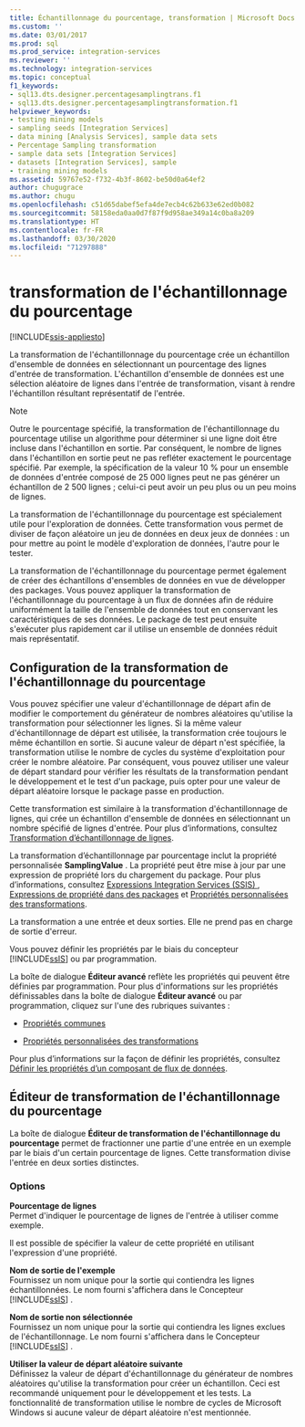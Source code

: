 ```yaml
---
title: Échantillonnage du pourcentage, transformation | Microsoft Docs
ms.custom: ''
ms.date: 03/01/2017
ms.prod: sql
ms.prod_service: integration-services
ms.reviewer: ''
ms.technology: integration-services
ms.topic: conceptual
f1_keywords:
- sql13.dts.designer.percentagesamplingtrans.f1
- sql13.dts.designer.percentagesamplingtransformation.f1
helpviewer_keywords:
- testing mining models
- sampling seeds [Integration Services]
- data mining [Analysis Services], sample data sets
- Percentage Sampling transformation
- sample data sets [Integration Services]
- datasets [Integration Services], sample
- training mining models
ms.assetid: 59767e52-f732-4b3f-8602-be50d0a64ef2
author: chugugrace
ms.author: chugu
ms.openlocfilehash: c51d65dabef5efa4de7ecb4c62b633e62ed0b082
ms.sourcegitcommit: 58158eda0aa0d7f87f9d958ae349a14c0ba8a209
ms.translationtype: HT
ms.contentlocale: fr-FR
ms.lasthandoff: 03/30/2020
ms.locfileid: "71297888"
---
```

# <a name="percentage-sampling-transformation"></a>transformation de l'échantillonnage du pourcentage

[!INCLUDE[ssis-appliesto](../../../includes/ssis-appliesto-ssvrpluslinux-asdb-asdw-xxx.md)]


  La transformation de l'échantillonnage du pourcentage crée un échantillon d'ensemble de données en sélectionnant un pourcentage des lignes d'entrée de transformation. L'échantillon d'ensemble de données est une sélection aléatoire de lignes dans l'entrée de transformation, visant à rendre l'échantillon résultant représentatif de l'entrée.  
  
> [!NOTE]  
>  Outre le pourcentage spécifié, la transformation de l'échantillonnage du pourcentage utilise un algorithme pour déterminer si une ligne doit être incluse dans l'échantillon en sortie. Par conséquent, le nombre de lignes dans l'échantillon en sortie peut ne pas refléter exactement le pourcentage spécifié. Par exemple, la spécification de la valeur 10 % pour un ensemble de données d'entrée composé de 25 000 lignes peut ne pas générer un échantillon de 2 500 lignes ; celui-ci peut avoir un peu plus ou un peu moins de lignes.  
  
 La transformation de l'échantillonnage du pourcentage est spécialement utile pour l'exploration de données. Cette transformation vous permet de diviser de façon aléatoire un jeu de données en deux jeux de données : un pour mettre au point le modèle d'exploration de données, l'autre pour le tester.  
  
 La transformation de l'échantillonnage du pourcentage permet également de créer des échantillons d'ensembles de données en vue de développer des packages. Vous pouvez appliquer la transformation de l'échantillonnage du pourcentage à un flux de données afin de réduire uniformément la taille de l'ensemble de données tout en conservant les caractéristiques de ses données. Le package de test peut ensuite s'exécuter plus rapidement car il utilise un ensemble de données réduit mais représentatif.  
  
## <a name="configuration-the-percentage-sampling-transformation"></a>Configuration de la transformation de l'échantillonnage du pourcentage  
 Vous pouvez spécifier une valeur d'échantillonnage de départ afin de modifier le comportement du générateur de nombres aléatoires qu'utilise la transformation pour sélectionner les lignes. Si la même valeur d'échantillonnage de départ est utilisée, la transformation crée toujours le même échantillon en sortie. Si aucune valeur de départ n'est spécifiée, la transformation utilise le nombre de cycles du système d'exploitation pour créer le nombre aléatoire. Par conséquent, vous pouvez utiliser une valeur de départ standard pour vérifier les résultats de la transformation pendant le développement et le test d'un package, puis opter pour une valeur de départ aléatoire lorsque le package passe en production.  
  
 Cette transformation est similaire à la transformation d'échantillonnage de lignes, qui crée un échantillon d'ensemble de données en sélectionnant un nombre spécifié de lignes d'entrée. Pour plus d’informations, consultez [Transformation d’échantillonnage de lignes](../../../integration-services/data-flow/transformations/row-sampling-transformation.md).  
  
 La transformation d’échantillonnage par pourcentage inclut la propriété personnalisée **SamplingValue** . La propriété peut être mise à jour par une expression de propriété lors du chargement du package. Pour plus d’informations, consultez [Expressions Integration Services &#40;SSIS&#41; ](../../../integration-services/expressions/integration-services-ssis-expressions.md), [Expressions de propriété dans des packages](../../../integration-services/expressions/use-property-expressions-in-packages.md) et [Propriétés personnalisées des transformations](../../../integration-services/data-flow/transformations/transformation-custom-properties.md).  
  
 La transformation a une entrée et deux sorties. Elle ne prend pas en charge de sortie d'erreur.  
  
 Vous pouvez définir les propriétés par le biais du concepteur [!INCLUDE[ssIS](../../../includes/ssis-md.md)] ou par programmation.  
  
 La boîte de dialogue **Éditeur avancé** reflète les propriétés qui peuvent être définies par programmation. Pour plus d'informations sur les propriétés définissables dans la boîte de dialogue **Éditeur avancé** ou par programmation, cliquez sur l'une des rubriques suivantes :  
  
-   [Propriétés communes](https://msdn.microsoft.com/library/51973502-5cc6-4125-9fce-e60fa1b7b796)  
  
-   [Propriétés personnalisées des transformations](../../../integration-services/data-flow/transformations/transformation-custom-properties.md)  
  
 Pour plus d’informations sur la façon de définir les propriétés, consultez [Définir les propriétés d’un composant de flux de données](../../../integration-services/data-flow/set-the-properties-of-a-data-flow-component.md).  
  
## <a name="percentage-sampling-transformation-editor"></a>Éditeur de transformation de l'échantillonnage du pourcentage
  La boîte de dialogue **Éditeur de transformation de l'échantillonnage du pourcentage** permet de fractionner une partie d'une entrée en un exemple par le biais d'un certain pourcentage de lignes. Cette transformation divise l'entrée en deux sorties distinctes.  
  
### <a name="options"></a>Options  
 **Pourcentage de lignes**  
 Permet d'indiquer le pourcentage de lignes de l'entrée à utiliser comme exemple.  
  
 Il est possible de spécifier la valeur de cette propriété en utilisant l'expression d'une propriété.  
  
 **Nom de sortie de l'exemple**  
 Fournissez un nom unique pour la sortie qui contiendra les lignes échantillonnées. Le nom fourni s'affichera dans le Concepteur [!INCLUDE[ssIS](../../../includes/ssis-md.md)] .  
  
 **Nom de sortie non sélectionnée**  
 Fournissez un nom unique pour la sortie qui contiendra les lignes exclues de l'échantillonnage. Le nom fourni s'affichera dans le Concepteur [!INCLUDE[ssIS](../../../includes/ssis-md.md)] .  
  
 **Utiliser la valeur de départ aléatoire suivante**  
 Définissez la valeur de départ d'échantillonnage du générateur de nombres aléatoires qu'utilise la transformation pour créer un échantillon. Ceci est recommandé uniquement pour le développement et les tests. La fonctionnalité de transformation utilise le nombre de cycles de Microsoft Windows si aucune valeur de départ aléatoire n'est mentionnée.  
  
  
